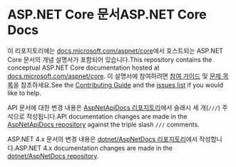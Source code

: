 # <a name="aspnet-core-docs"></a><span data-ttu-id="43b0b-101">ASP.NET Core 문서</span><span class="sxs-lookup"><span data-stu-id="43b0b-101">ASP.NET Core Docs</span></span>

<span data-ttu-id="43b0b-102">이 리포지토리에는 [docs.microsoft.com/aspnet/core](https://docs.microsoft.com/aspnet/core)에서 호스트되는 ASP.NET Core 문서의 개념 설명서가 포함되어 있습니다.</span><span class="sxs-lookup"><span data-stu-id="43b0b-102">This repository contains the conceptual ASP.NET Core documentation hosted at [docs.microsoft.com/aspnet/core](https://docs.microsoft.com/aspnet/core).</span></span> <span data-ttu-id="43b0b-103">이 설명서에 참여하려면 [참여 가이드](CONTRIBUTING.md) 및 [문제 목록](https://github.com/dotnet/AspNetCore.Docs/issues)을 참조하세요.</span><span class="sxs-lookup"><span data-stu-id="43b0b-103">See the [Contributing Guide](CONTRIBUTING.md) and the [issues list](https://github.com/dotnet/AspNetCore.Docs/issues) if you would like to help.</span></span>

<span data-ttu-id="43b0b-104">API 문서에 대한 변경 내용은 [AspNetApiDocs 리포지토리](https://github.com/dotnet/AspNetApiDocs)에서 슬래시 세 개(`///`) 주석으로 작성됩니다.</span><span class="sxs-lookup"><span data-stu-id="43b0b-104">API documentation changes are made in the [AspNetApiDocs repository](https://github.com/dotnet/AspNetApiDocs) against the triple slash `///` comments.</span></span>

<span data-ttu-id="43b0b-105">ASP.NET 4.x 문서의 변경 내용은 [dotnet/AspNetDocs 리포지토리](https://github.com/dotnet/AspNetDocs)에서 작성합니다.</span><span class="sxs-lookup"><span data-stu-id="43b0b-105">ASP.NET 4.x documentation changes are made in the [dotnet/AspNetDocs repository](https://github.com/dotnet/AspNetDocs).</span></span>
